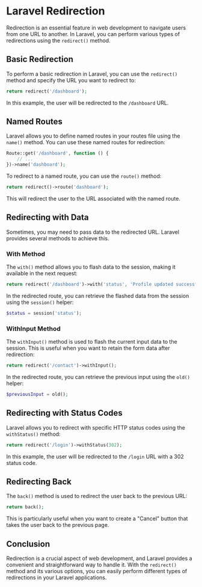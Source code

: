# Laravel Redirection

Redirection is an essential feature in web development to navigate users from one URL to another. In Laravel, you can perform various types of redirections using the `redirect()` method.

## Basic Redirection

To perform a basic redirection in Laravel, you can use the `redirect()` method and specify the URL you want to redirect to:

```php
return redirect('/dashboard');
```

In this example, the user will be redirected to the `/dashboard` URL.

## Named Routes

Laravel allows you to define named routes in your routes file using the `name()` method. You can use these named routes for redirection:

```php
Route::get('/dashboard', function () {
    // ...
})->name('dashboard');
```

To redirect to a named route, you can use the `route()` method:

```php
return redirect()->route('dashboard');
```

This will redirect the user to the URL associated with the named route.

## Redirecting with Data

Sometimes, you may need to pass data to the redirected URL. Laravel provides several methods to achieve this.

### With Method

The `with()` method allows you to flash data to the session, making it available in the next request:

```php
return redirect('/dashboard')->with('status', 'Profile updated successfully!');
```

In the redirected route, you can retrieve the flashed data from the session using the `session()` helper:

```php
$status = session('status');
```

### WithInput Method

The `withInput()` method is used to flash the current input data to the session. This is useful when you want to retain the form data after redirection:

```php
return redirect('/contact')->withInput();
```

In the redirected route, you can retrieve the previous input using the `old()` helper:

```php
$previousInput = old();
```

## Redirecting with Status Codes

Laravel allows you to redirect with specific HTTP status codes using the `withStatus()` method:

```php
return redirect('/login')->withStatus(302);
```

In this example, the user will be redirected to the `/login` URL with a 302 status code.

## Redirecting Back

The `back()` method is used to redirect the user back to the previous URL:

```php
return back();
```

This is particularly useful when you want to create a "Cancel" button that takes the user back to the previous page.

## Conclusion

Redirection is a crucial aspect of web development, and Laravel provides a convenient and straightforward way to handle it. With the `redirect()` method and its various options, you can easily perform different types of redirections in your Laravel applications.
